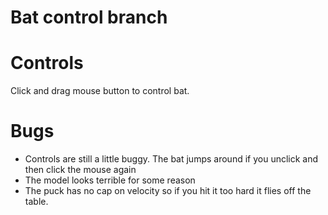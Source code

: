 Bat control branch
==================
Controls
========
Click and drag mouse button to control bat.<br>

Bugs
====
- Controls are still a little buggy. The bat jumps around if you unclick and then click the mouse again
- The model looks terrible for some reason
- The puck has no cap on velocity so if you hit it too hard it flies off the table. 

